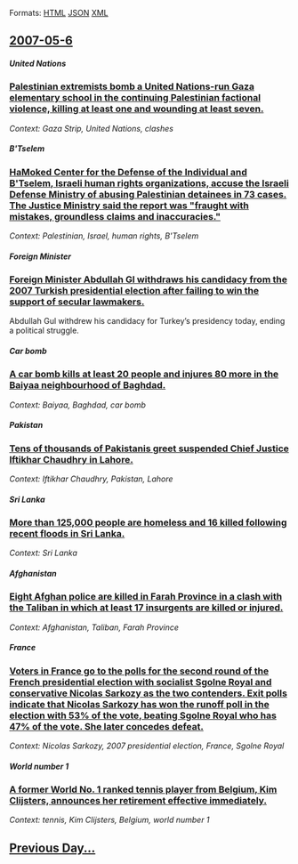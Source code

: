 
Formats: [HTML](2007/05/6/index.html)  [JSON](2007/05/6/index.json)  [XML](2007/05/6/index.xml)  

## [2007-05-6](/news/2007/05/6/index.md)

##### United Nations
### [ Palestinian extremists bomb a United Nations-run Gaza elementary school in the continuing Palestinian factional violence, killing at least one and wounding at least seven. ](/news/2007/05/6/palestinian-extremists-bomb-a-united-nations-run-gaza-elementary-school-in-the-continuing-palestinian-factional-violence-killing-at-least.md)
_Context: Gaza Strip, United Nations, clashes_

##### B'Tselem
### [ HaMoked Center for the Defense of the Individual and B'Tselem, Israeli human rights organizations, accuse the Israeli Defense Ministry of abusing Palestinian detainees in 73 cases. The Justice Ministry said the report was "fraught with mistakes, groundless claims and inaccuracies." ](/news/2007/05/6/hamoked-center-for-the-defense-of-the-individual-and-b-tselem-israeli-human-rights-organizations-accuse-the-israeli-defense-ministry-of-a.md)
_Context: Palestinian, Israel, human rights, B'Tselem_

##### Foreign Minister
### [ Foreign Minister Abdullah Gl withdraws his candidacy from the 2007 Turkish presidential election after failing to win the support of secular lawmakers. ](/news/2007/05/6/foreign-minister-abdullah-gul-withdraws-his-candidacy-from-the-2007-turkish-presidential-election-after-failing-to-win-the-support-of-secul.md)
Abdullah Gul withdrew his candidacy for Turkey’s presidency today, ending a political struggle.

##### Car bomb
### [ A car bomb kills at least 20 people and injures 80 more in the Baiyaa neighbourhood of Baghdad. ](/news/2007/05/6/a-car-bomb-kills-at-least-20-people-and-injures-80-more-in-the-baiyaa-neighbourhood-of-baghdad.md)
_Context: Baiyaa, Baghdad, car bomb_

##### Pakistan
### [ Tens of thousands of Pakistanis greet suspended Chief Justice Iftikhar Chaudhry in Lahore. ](/news/2007/05/6/tens-of-thousands-of-pakistanis-greet-suspended-chief-justice-iftikhar-chaudhry-in-lahore.md)
_Context: Iftikhar Chaudhry, Pakistan, Lahore_

##### Sri Lanka
### [ More than 125,000 people are homeless and 16 killed following recent floods in Sri Lanka. ](/news/2007/05/6/more-than-125-000-people-are-homeless-and-16-killed-following-recent-floods-in-sri-lanka.md)
_Context: Sri Lanka_

##### Afghanistan
### [ Eight Afghan police are killed in Farah Province in a clash with the Taliban in which at least 17 insurgents are killed or injured. ](/news/2007/05/6/eight-afghan-police-are-killed-in-farah-province-in-a-clash-with-the-taliban-in-which-at-least-17-insurgents-are-killed-or-injured.md)
_Context: Afghanistan, Taliban, Farah Province_

##### France
### [ Voters in France go to the polls for the second round of the French presidential election with socialist Sgolne Royal and conservative Nicolas Sarkozy as the two contenders. Exit polls indicate that Nicolas Sarkozy has won the runoff poll in the election with 53% of the vote, beating Sgolne Royal who has 47% of the vote. She later concedes defeat. ](/news/2007/05/6/voters-in-france-go-to-the-polls-for-the-second-round-of-the-french-presidential-election-with-socialist-segolene-royal-and-conservative-ni.md)
_Context: Nicolas Sarkozy, 2007 presidential election, France, Sgolne Royal_

##### World number 1
### [ A former World No. 1 ranked tennis player from Belgium, Kim Clijsters, announces her retirement effective immediately. ](/news/2007/05/6/a-former-world-no-1-ranked-tennis-player-from-belgium-kim-clijsters-announces-her-retirement-effective-immediately.md)
_Context: tennis, Kim Clijsters, Belgium, world number 1_

## [Previous Day...](/news/2007/05/5/index.md)

